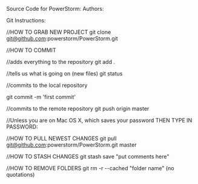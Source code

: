 Source Code for PowerStorm:
Authors:




Git Instructions:

//HOW TO GRAB NEW PROJECT
git clone git@github.com:powerstorm/PowerStorm.git

//HOW TO COMMIT

//adds everything to the repository
git add . 

//tells us what is going on (new files)
git status  			

//commits to the local repository

git commit -m 'first commit'

//commits to the remote repository
git push origin master		

//Unless you are  on Mac OS X, which saves your password
THEN TYPE IN PASSWORD: 		

//HOW TO PULL NEWEST CHANGES
git pull git@github.com:powerstorm/PowerStorm.git master

//HOW TO STASH CHANGES
git stash save "put comments here"

//HOW TO REMOVE FOLDERS
git rm -r --cached "folder name" (no quotations)